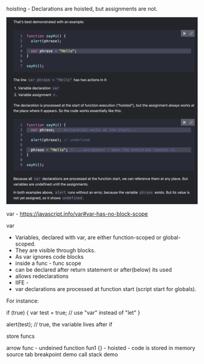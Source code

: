 

hoisting - 
Declarations are hoisted, but assignments are not.

![alt text](image-27.png)

var - 
https://javascript.info/var#var-has-no-block-scope

var 
- Variables, declared with var, are either function-scoped or global-scoped. 
- They are visible through blocks.
- As var ignores code blocks
- inside a func - func scope 
- can be declared after return statement or after(below) its used 
- allows redeclarations 
- IIFE - 
- var declarations are processed at function start (script start for globals).


For instance:

if (true) {
  var test = true; // use "var" instead of "let"
}

alert(test); // true, the variable lives after if



store funcs 

arrow func - undeined 
function fun1 {} - hoisted - code is stored in memory
source tab breakpoint demo 
call stack demo 